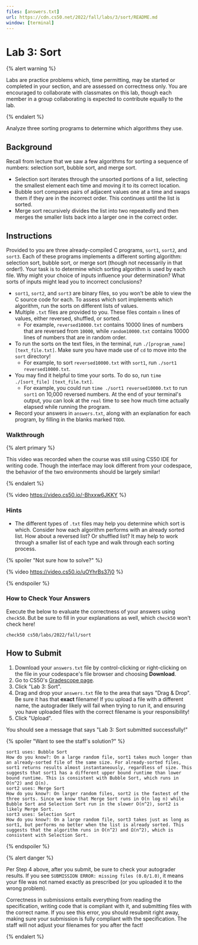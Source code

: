 ```yaml
---
files: [answers.txt]
url: https://cdn.cs50.net/2022/fall/labs/3/sort/README.md
window: [terminal]
---
```


# Lab 3: Sort

{% alert warning %}

Labs are practice problems which, time permitting, may be started or completed in your section, and are assessed on correctness only. You are encouraged to collaborate with classmates on this lab, though each member in a group collaborating is expected to contribute equally to the lab.

{% endalert %}

Analyze three sorting programs to determine which algorithms they use.

## Background

Recall from lecture that we saw a few algorithms for sorting a sequence of numbers: selection sort, bubble sort, and merge sort.

* Selection sort iterates through the unsorted portions of a list, selecting the smallest element each time and moving it to its correct location.
* Bubble sort compares pairs of adjacent values one at a time and swaps them if they are in the incorrect order. This continues until the list is sorted.
* Merge sort recursively divides the list into two repeatedly and then merges the smaller lists back into a larger one in the correct order.

## Instructions

Provided to you are three already-compiled C programs, `sort1`, `sort2`, and `sort3`. Each of these programs implements a different sorting algorithm: selection sort, bubble sort, or merge sort (though not necessarily in that order!). Your task is to determine which sorting algorithm is used by each file. Why might your choice of inputs influence your determination? What sorts of inputs might lead you to incorrect conclusions?

* `sort1`, `sort2`, and `sort3` are binary files, so you won't be able to view the C source code for each. To assess which sort implements which algorithm, run the sorts on different lists of values.
* Multiple `.txt` files are provided to you. These files contain `n` lines of values, either reversed, shuffled, or sorted.
  * For example, `reversed10000.txt` contains 10000 lines of numbers that are reversed from `10000`, while `random10000.txt` contains 10000 lines of numbers that are in random order.
* To run the sorts on the text files, in the terminal, run `./[program_name] [text_file.txt]`. Make sure you have made use of `cd` to move into the `sort` directory!
  * For example, to sort `reversed10000.txt` with `sort1`, run `./sort1 reversed10000.txt`.
* You may find it helpful to time your sorts. To do so, run `time ./[sort_file] [text_file.txt]`.
  * For example, you could run `time ./sort1 reversed10000.txt` to run `sort1` on 10,000 reversed numbers. At the end of your terminal's output, you can look at the `real` time to see how much time actually elapsed while running the program.
* Record your answers in `answers.txt`, along with an explanation for each program, by filling in the blanks marked `TODO`.

### Walkthrough

{% alert primary %}

This video was recorded when the course was still using CS50 IDE for writing code. Though the interface may look different from your codespace, the behavior of the two environments should be largely similar!

{% endalert %}

{% video https://video.cs50.io/-Bhxxw6JKKY %}

### Hints

* The different types of `.txt` files may help you determine which sort is which. Consider how each algorithm performs with an already sorted list. How about a reversed list? Or shuffled list? It may help to work through a smaller list of each type and walk through each sorting process.

{% spoiler "Not sure how to solve?" %}

{% video https://video.cs50.io/uOYhrBs37j0 %}

{% endspoiler %}

### How to Check Your Answers

Execute the below to evaluate the correctness of your answers using `check50`. But be sure to fill in your explanations as well, which `check50` won't check here!

```
check50 cs50/labs/2022/fall/sort
```

## How to Submit

1. Download your `answers.txt` file by control-clicking or right-clicking on the file in your codespace's file browser and choosing **Download**.
1. Go to CS50's [Gradescope page](https://www.gradescope.com/courses/411020).
1. Click "Lab 3: Sort".
1. Drag and drop your `answers.txt` file to the area that says "Drag & Drop". Be sure it has that **exact** filename! If you upload a file with a different name, the autograder likely will fail when trying to run it, and ensuring you have uploaded files with the correct filename is your responsibility!
1. Click "Upload".

You should see a message that says "Lab 3: Sort submitted successfully!"

{% spoiler "Want to see the staff's solution?" %}
```
sort1 uses: Bubble Sort
How do you know?: On a large random file, sort1 takes much longer than an already-sorted file of the same size. For already-sorted files, sort1 returns results almost instantaneously, regardless of size. This suggests that sort1 has a different upper bound runtime than lower bound runtime. This is consistent with Bubble Sort, which runs in O(n^2) and Ω(n).
sort2 uses: Merge Sort
How do you know?: On larger random files, sort2 is the fastest of the three sorts. Since we know that Merge Sort runs in O(n log n) while Bubble Sort and Selection Sort run in the slower O(n^2), sort2 is likely Merge Sort.
sort3 uses: Selection Sort
How do you know?: On a large random file, sort3 takes just as long as sort1, but performs no better when the list is already sorted. This suggests that the algorithm runs in O(n^2) and Ω(n^2), which is consistent with Selection Sort.
```
{% endspoiler %}

{% alert danger %}

Per Step 4 above, after you submit, be sure to check your autograder results. If you see `SUBMISSION ERROR: missing files (0.0/1.0)`, it means your file was not named exactly as prescribed (or you uploaded it to the wrong problem).

Correctness in submissions entails everything from reading the specification, writing code that is compliant with it, and submitting files with the correct name. If you see this error, you should resubmit right away, making sure your submission is fully compliant with the specification. The staff will not adjust your filenames for you after the fact!

{% endalert %}